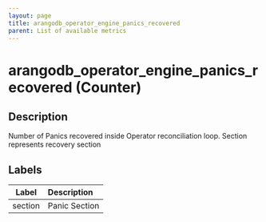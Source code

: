 ```yaml
---
layout: page
title: arangodb_operator_engine_panics_recovered
parent: List of available metrics
---
```


# arangodb_operator_engine_panics_recovered (Counter)

## Description

Number of Panics recovered inside Operator reconciliation loop. Section represents recovery section

## Labels

| Label | Description |
|:---:|:--- |
| section | Panic Section |